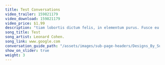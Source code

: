 ```yaml
---
title: Test Conversations
video_trailer: 159821179
video_download: 159821179
video_price: $1.99
description: "tiam lobortis dictum felis, in elementum purus. Fusce eu velit vehicula, accumsan odio id, pharetra ipsum. Mauris vulputate, arcu a convallis eleifend, ligula augue venenatis lectus, ac vestibulum nisl nulla vitae quam. "
song_title: Test
song_artist: Leonard Cohen.
song_link: www.google.com
conversation_guide_path: "/assets/images/sub-page-headers/Designs_By_Sundown_View.jpg"
show_on_slider: true
weight: 3
---
```

